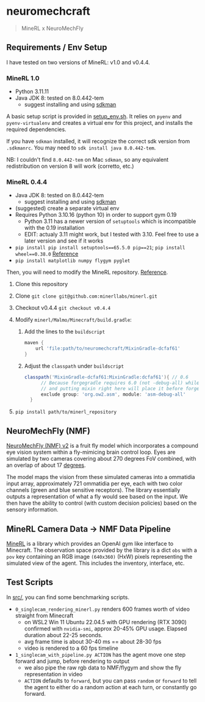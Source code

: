 # neuromechcraft

> MineRL x NeuroMechFly

## Requirements / Env Setup

I have tested on two versions of MineRL: v1.0 and v0.4.4.

### MineRL 1.0

- Python 3.11.11
- Java JDK 8: tested on 8.0.442-tem
  - suggest installing and using [sdkman](https://sdkman.io/install/)

A basic setup script is provided in [setup_env.sh](setup_env.sh). It relies on `pyenv` and `pyenv-virtualenv` and creates a virtual env for this project, and installs the required dependencies.

If you have `sdkman` installed, it will recognize the correct sdk version from `.sdkmanrc`. You may need to `sdk install java 8.0.442-tem`.

NB: I couldn't find `8.0.442-tem` on Mac `sdkman`, so any equivalent redistribution on version 8 will work (corretto, etc.)

### MineRL 0.4.4

- Java JDK 8: tested on 8.0.442-tem
  - suggest installing and using [sdkman](https://sdkman.io/install/)
- (suggested) create a separate virtual env
- Requires Python 3.10.16 (python 10) in order to support gym 0.19
  - Python 3.11 has a newer version of `setuptools` which is incompatible with the 0.19 installation
  - EDIT: actualy 3.11 might work, but I tested with 3.10. Feel free to use a later version and see if it works
- `pip install pip install setuptools==65.5.0 pip==21`; `pip install wheel==0.38.0` [Reference](https://stackoverflow.com/a/77205046)
- `pip install matplotlib numpy flygym pyglet`

Then, you will need to modify the MineRL repository. [Reference](https://github.com/minerllabs/minerl/issues/744).

1. Clone this repository
2. Clone `git clone git@github.com:minerllabs/minerl.git`
3. Checkout v0.4.4 `git checkout v0.4.4`
4. Modify `minerl/Malmo/Minecraft/build.gradle`:
   1. Add the lines to the `buildscript`

      ```gradle
      maven {
          url 'file:path/to/neuromechcraft/MixinGradle-dcfaf61'
      }
      ```

   2. Adjust the `classpath` under `buildscript`

      ```gradle
      classpath('MixinGradle-dcfaf61:MixinGradle:dcfaf61'){ // 0.6
            // Because forgegradle requires 6.0 (not -debug-all) while mixingradle depends on 5.0
            // and putting mixin right here will place it before forge in the class loader
            exclude group: 'org.ow2.asm', module: 'asm-debug-all'
        }
      ```

5. `pip install path/to/minerl_repository`

## NeuroMechFly (NMF)

[NeuroMechFly (NMF) v2](https://neuromechfly.org/) is a fruit fly model which incorporates a compound eye vision system within a fly-mimicing brain control loop. Eyes are simulated by two cameras covering about 270 degrees FoV combined, with an overlap of about 17 [degrees](https://neuromechfly.org/tutorials/vision_basics.html#retina-simulation).

The model maps the vision from these simulated cameras into a ommatidia input array, approximately 721 ommatidia per eye, each with two color channels (green and blue sensitive receptors). The library essentially outputs a representation of what a fly would see based on the input. We then have the ability to control (with custom decision policies) based on the sensory information.

## MineRL Camera Data -> NMF Data Pipeline

[MineRL](https://github.com/minerllabs/minerl) is a library which provides an OpenAI gym like interface to Minecraft. The observation space provided by the library is a dict `obs` with a `pov` key containing an RGB image `(640x360)` (HxW) pixels representing the simulated view of the agent. This includes the inventory, interface, etc.

## Test Scripts

In [src/](src/), you can find some benchmarking scripts.

- `0_singlecam_rendering_minerl.py` renders 600 frames worth of video straight from Minecraft
  - on WSL2 Win 11 Ubuntu 22.04.5 with GPU rendering (RTX 3090) confirmed with `nvidia-smi`, approx 20-45% GPU usage. Elapsed duration about 22-25 seconds.
  - avg frame time is about 30-40 ms == about 28-30 fps
  - video is rendered to a 60 fps timeline
- `1_singlecam_with_pipeline.py ACTION` has the agent move one step forward and jump, before rendering to output
  - we also pipe the raw rgb data to NMF/flygym and show the fly representation in video
  - `ACTION` defaults to `forward`, but you can pass `random` or `forward` to tell the agent to either do a random action at each turn, or constantly go forward.
